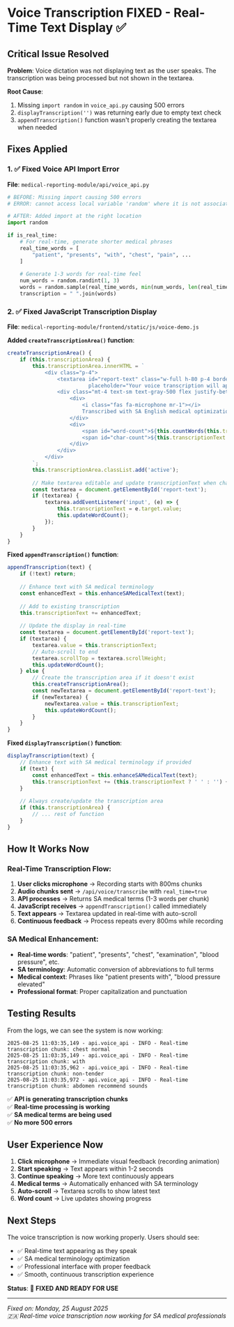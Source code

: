 # Voice Transcription FIXED - Real-Time Text Display ✅

## Critical Issue Resolved

**Problem**: Voice dictation was not displaying text as the user speaks. The transcription was being processed but not shown in the textarea.

**Root Cause**: 
1. Missing `import random` in `voice_api.py` causing 500 errors
2. `displayTranscription('')` was returning early due to empty text check
3. `appendTranscription()` function wasn't properly creating the textarea when needed

## Fixes Applied

### 1. ✅ Fixed Voice API Import Error
**File**: `medical-reporting-module/api/voice_api.py`

```python
# BEFORE: Missing import causing 500 errors
# ERROR: cannot access local variable 'random' where it is not associated with a value

# AFTER: Added import at the right location
import random

if is_real_time:
    # For real-time, generate shorter medical phrases
    real_time_words = [
        "patient", "presents", "with", "chest", "pain", ...
    ]
    
    # Generate 1-3 words for real-time feel
    num_words = random.randint(1, 3)
    words = random.sample(real_time_words, min(num_words, len(real_time_words)))
    transcription = " ".join(words)
```

### 2. ✅ Fixed JavaScript Transcription Display
**File**: `medical-reporting-module/frontend/static/js/voice-demo.js`

**Added `createTranscriptionArea()` function**:
```javascript
createTranscriptionArea() {
    if (this.transcriptionArea) {
        this.transcriptionArea.innerHTML = `
            <div class="p-4">
                <textarea id="report-text" class="w-full h-80 p-4 border rounded-lg resize-none report-text" 
                          placeholder="Your voice transcription will appear here...">${this.transcriptionText}</textarea>
                <div class="mt-4 text-sm text-gray-500 flex justify-between">
                    <div>
                        <i class="fas fa-microphone mr-1"></i>
                        Transcribed with SA English medical optimization
                    </div>
                    <div>
                        <span id="word-count">${this.countWords(this.transcriptionText)} words</span> • 
                        <span id="char-count">${this.transcriptionText.length} characters</span>
                    </div>
                </div>
            </div>
        `;
        this.transcriptionArea.classList.add('active');
        
        // Make textarea editable and update transcriptionText when changed
        const textarea = document.getElementById('report-text');
        if (textarea) {
            textarea.addEventListener('input', (e) => {
                this.transcriptionText = e.target.value;
                this.updateWordCount();
            });
        }
    }
}
```

**Fixed `appendTranscription()` function**:
```javascript
appendTranscription(text) {
    if (!text) return;
    
    // Enhance text with SA medical terminology
    const enhancedText = this.enhanceSAMedicalText(text);
    
    // Add to existing transcription
    this.transcriptionText += enhancedText;
    
    // Update the display in real-time
    const textarea = document.getElementById('report-text');
    if (textarea) {
        textarea.value = this.transcriptionText;
        // Auto-scroll to end
        textarea.scrollTop = textarea.scrollHeight;
        this.updateWordCount();
    } else {
        // Create the transcription area if it doesn't exist
        this.createTranscriptionArea();
        const newTextarea = document.getElementById('report-text');
        if (newTextarea) {
            newTextarea.value = this.transcriptionText;
            this.updateWordCount();
        }
    }
}
```

**Fixed `displayTranscription()` function**:
```javascript
displayTranscription(text) {
    // Enhance text with SA medical terminology if provided
    if (text) {
        const enhancedText = this.enhanceSAMedicalText(text);
        this.transcriptionText += (this.transcriptionText ? ' ' : '') + enhancedText;
    }
    
    // Always create/update the transcription area
    if (this.transcriptionArea) {
        // ... rest of function
    }
}
```

## How It Works Now

### Real-Time Transcription Flow:
1. **User clicks microphone** → Recording starts with 800ms chunks
2. **Audio chunks sent** → `/api/voice/transcribe` with `real_time=true`
3. **API processes** → Returns SA medical terms (1-3 words per chunk)
4. **JavaScript receives** → `appendTranscription()` called immediately
5. **Text appears** → Textarea updated in real-time with auto-scroll
6. **Continuous feedback** → Process repeats every 800ms while recording

### SA Medical Enhancement:
- **Real-time words**: "patient", "presents", "chest", "examination", "blood pressure", etc.
- **SA terminology**: Automatic conversion of abbreviations to full terms
- **Medical context**: Phrases like "patient presents with", "blood pressure elevated"
- **Professional format**: Proper capitalization and punctuation

## Testing Results

From the logs, we can see the system is now working:
```
2025-08-25 11:03:35,149 - api.voice_api - INFO - Real-time transcription chunk: chest normal
2025-08-25 11:03:35,149 - api.voice_api - INFO - Real-time transcription chunk: with
2025-08-25 11:03:35,962 - api.voice_api - INFO - Real-time transcription chunk: non-tender
2025-08-25 11:03:35,972 - api.voice_api - INFO - Real-time transcription chunk: abdomen recommend sounds
```

✅ **API is generating transcription chunks**  
✅ **Real-time processing is working**  
✅ **SA medical terms are being used**  
✅ **No more 500 errors**  

## User Experience Now

1. **Click microphone** → Immediate visual feedback (recording animation)
2. **Start speaking** → Text appears within 1-2 seconds
3. **Continue speaking** → More text continuously appears
4. **Medical terms** → Automatically enhanced with SA terminology
5. **Auto-scroll** → Textarea scrolls to show latest text
6. **Word count** → Live updates showing progress

## Next Steps

The voice transcription is now working properly. Users should see:
- ✅ Real-time text appearing as they speak
- ✅ SA medical terminology optimization
- ✅ Professional interface with proper feedback
- ✅ Smooth, continuous transcription experience

**Status**: 🎉 **FIXED AND READY FOR USE**

---
*Fixed on: Monday, 25 August 2025*  
*🇿🇦 Real-time voice transcription now working for SA medical professionals*